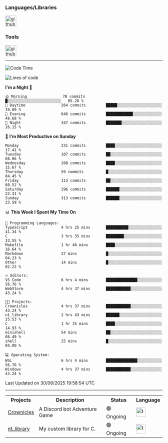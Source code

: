 <div>
    <h3>Languages/Libraries</h3>
    <img alt="github-chart" src="https://skillicons.dev/icons?i=c,py,js,ts,discordjs,html,css,md,bash" height="35px">
</div>
<div>
    <h3>Tools</h3>
    <img alt="github-chart" src="https://skillicons.dev/icons?i=discord,git,github,gitlab,vscode,webstorm,pycharm,ubuntu,pnpm,nodejs,docker" height="35px">
</div>

---
<!--START_SECTION:waka-->
![Code Time](http://img.shields.io/badge/Code%20Time-253%20hrs%202%20mins-blue)

![Lines of code](https://img.shields.io/badge/From%20Hello%20World%20I%27ve%20Written-68.1%20thousand%20lines%20of%20code-blue)

**I'm a Night 🦉** 

```text
🌞 Morning                70 commits          █░░░░░░░░░░░░░░░░░░░░░░░░   05.28 % 
🌆 Daytime                264 commits         █████░░░░░░░░░░░░░░░░░░░░   19.89 % 
🌃 Evening                646 commits         ████████████░░░░░░░░░░░░░   48.68 % 
🌙 Night                  347 commits         ███████░░░░░░░░░░░░░░░░░░   26.15 % 
```
📅 **I'm Most Productive on Sunday** 

```text
Monday                   231 commits         ████░░░░░░░░░░░░░░░░░░░░░   17.41 % 
Tuesday                  107 commits         ██░░░░░░░░░░░░░░░░░░░░░░░   08.06 % 
Wednesday                208 commits         ████░░░░░░░░░░░░░░░░░░░░░   15.67 % 
Thursday                 59 commits          █░░░░░░░░░░░░░░░░░░░░░░░░   04.45 % 
Friday                   113 commits         ██░░░░░░░░░░░░░░░░░░░░░░░   08.52 % 
Saturday                 296 commits         ██████░░░░░░░░░░░░░░░░░░░   22.31 % 
Sunday                   313 commits         ██████░░░░░░░░░░░░░░░░░░░   23.59 % 
```


📊 **This Week I Spent My Time On** 

```text
💬 Programming Languages: 
TypeScript               4 hrs 25 mins       ██████████░░░░░░░░░░░░░░░   41.34 % 
C                        3 hrs 35 mins       ████████░░░░░░░░░░░░░░░░░   33.55 % 
Makefile                 1 hr 46 mins        ████░░░░░░░░░░░░░░░░░░░░░   16.64 % 
Markdown                 27 mins             █░░░░░░░░░░░░░░░░░░░░░░░░   04.23 % 
Other                    14 mins             █░░░░░░░░░░░░░░░░░░░░░░░░   02.22 % 

🔥 Editors: 
VS Code                  6 hrs 4 mins        ██████████████░░░░░░░░░░░   56.76 % 
WebStorm                 4 hrs 37 mins       ███████████░░░░░░░░░░░░░░   43.24 % 

🐱‍💻 Projects: 
Crownicles               4 hrs 37 mins       ███████████░░░░░░░░░░░░░░   43.24 % 
nt_library               2 hrs 43 mins       ██████░░░░░░░░░░░░░░░░░░░   25.53 % 
C                        1 hr 35 mins        ████░░░░░░░░░░░░░░░░░░░░░   14.93 % 
minishell                54 mins             ██░░░░░░░░░░░░░░░░░░░░░░░   08.49 % 
shell                    25 mins             █░░░░░░░░░░░░░░░░░░░░░░░░   04.00 % 

💻 Operating System: 
WSL                      6 hrs 4 mins        ██████████████░░░░░░░░░░░   56.76 % 
Windows                  4 hrs 37 mins       ███████████░░░░░░░░░░░░░░   43.24 % 
```


 Last Updated on 30/06/2025 19:58:54 UTC
<!--END_SECTION:waka-->

---
<table>
    <tr>
        <th>Projects</th>
        <th>Description</th>
        <th>Status</th>
        <th>Language</th>
    </tr>
    <tr>
        <td>
            <a href="https://github.com/Crownicles/Crownicles">Crownicles</a>
        </td>
        <td>
            A Discord bot Adventure Game
        </td>
        <td>
            🟢 Ongoing
        </td>
        <td>
            <img alt="ts icon" src="https://skillicons.dev/icons?i=ts" height="30px">
        </td>
    </tr>
    <tr>
        <td>
            <a href="https://github.com/Ntalcme/nt_library">nt_library</a>
        </td>
        <td>
            My custom library for C.
        </td>
        <td>
            🟢 Ongoing
        </td>
        <td>
            <img alt="ts icon" src="https://skillicons.dev/icons?i=c" height="30px">
        </td>
    </tr>
</table>